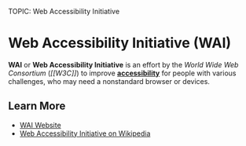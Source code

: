 TOPIC: Web Accessibility Initiative

# Web Accessibility Initiative (WAI)

**WAI** or **Web Accessibility Initiative** is an effort by the *World Wide Web Consortium* (*[[W3C]]*)
to improve **[accessibility](/en/glossary/Web_Accessibility)** for people with various challenges,
who may need a nonstandard browser or devices.

## Learn More

- [WAI Website](http://www.w3.org/WAI/)
- [Web Accessibility Initiative on Wikipedia](https://en.wikipedia.org/wiki/Web%20Accessibility%20Initiative)
